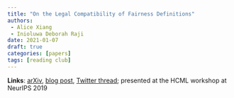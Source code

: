 ```yaml
---
title: "On the Legal Compatibility of Fairness Definitions"
authors:
 - Alice Xiang
 - Inioluwa Deborah Raji
date: 2021-01-07
draft: true
categories: [papers]
tags: [reading club]
---
```



<!--more-->

**Links**: [arXiv](https://arxiv.org/abs/1912.00761), [blog post](https://www.partnershiponai.org/to-prevent-algorithmic-bias-legal-and-technical-definitions-around-algorithmic-fairness-must-align/), [Twitter thread](https://twitter.com/rajiinio/status/1201694932215517185); presented at the HCML workshop at NeurIPS 2019


